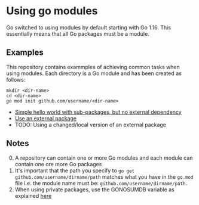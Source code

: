 # Using go modules

Go switched to using modules by default starting with Go 1.16. This essentially means
that all Go packages must be a module.

## Examples

This repository contains exammples of achieving common tasks when using modules. Each
directory is a Go module and has been created as follows:

```
mkdir <dir-name>
cd <dir-name>
go mod init github.com/username/<dir-name>
```
- [Simple hello world with sub-packages, but no external dependency](./hello-world)
- [Use an external package](./hello-dep)
- TODO: Using a changed/local version of an external package

## Notes

0. A repository can contain one or more Go modules and each module can contain one ore more Go packages
1. It's important that the path you specify to  `go get github.com/username/dirname/path` matches
what you have in the `go.mod` file i.e. the module name must be: `github.com/username/dirname/path`.
2. When using private packages, use the GONOSUMDB variable as explained [here](https://medium.com/mabar/today-i-learned-fix-go-get-private-repository-return-error-reading-sum-golang-org-lookup-93058a058dd8)

